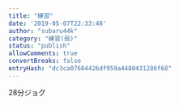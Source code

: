 ```yaml
---
title: "練習"
date: '2019-05-07T22:33:48'
author: "subaru44k"
category: "練習(弱)"
status: "publish"
allowComments: true
convertBreaks: false
entryHash: "dc3ca07664426df959a4480431286f68"
---
```

28分ジョグ
